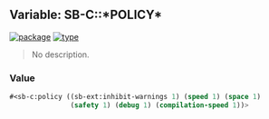 ## Variable: SB-C::\*POLICY\*
[![package](https://img.shields.io/badge/Package-SB--C-5f9ea0.svg?style=social&colorA=999999)](../) [![type](https://img.shields.io/badge/Type-Variable-5f9ea0.svg?style=social&colorA=999999)](../#variable) 

> No description.

### Value
```cl
#<sb-c:policy ((sb-ext:inhibit-warnings 1) (speed 1) (space 1)
               (safety 1) (debug 1) (compilation-speed 1))>
```
